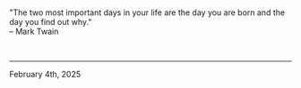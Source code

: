 
<br>

"The two most important days in your life are the day you are born and the day you find out why."\
  – Mark Twain
 
</br>

---
February 4th, 2025

